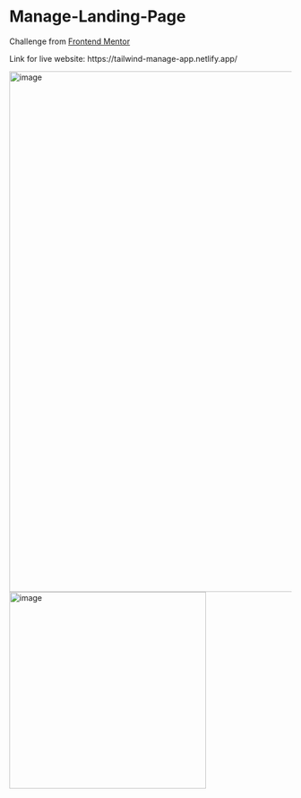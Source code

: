 # Manage-Landing-Page
Challenge from <a href="https://www.frontendmentor.io/home">Frontend Mentor</a>
<p>Link for live website: https://tailwind-manage-app.netlify.app/</p>

<img width="929" alt="image" src="https://user-images.githubusercontent.com/71205609/183234208-74d55fc7-fae3-4335-bf41-1bf550eceebb.png">
<img width="351" alt="image" src="https://user-images.githubusercontent.com/71205609/183234217-b759e002-a5e9-4831-b9da-decf5afe4d2d.png">

